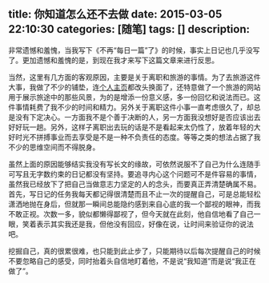 title: 你知道怎么还不去做
date: 2015-03-05 22:10:30
categories: [随笔]
tags: []
description: 
---
非常遗憾和羞愧，当我写下《不再“每日一篇”了》的时候，事实上日记也几乎没写了。更加遗憾和羞愧的是，到现在我才来写下这篇文章来进行反思。

当然，这里有几方面的客观原因，主要是关于离职和旅游的事情。为了去旅游这件大事，我做了不少的铺垫，连[个人主页](http://luckypeng.com/)都改头换面了，还特意做了一个旅游的网站用于展示旅途中的那些风景，为的是增添一份意义感，多一份回忆和说法而已。这件事情耗费了我不少的时间和精力。另外关于离职这件小事一直考虑很久了，却总是没有下定决心。一方面我不是个善于决断的人，另一方面我没想好是否应该出去好好玩一趟。另外，这样子离职出去玩的话是不是看起来太仍性了，<!--more-->放着年轻的大好时光不拼搏事业而去享受是不是一种不负责任的态度。等等之类的想法占据了我不少的思维空间而不得脱身。

虽然上面的原因能够结实我没有写长文的缘故，可依然说服不了自己为什么连随手可写且无字数约束的日记都没有坚持。要追寻内心这个问题可不是件容易的事情，虽然我已经放下了把自己当做意志力坚定的人的念头，而要真正弄清楚确属不易。
首先，写日记的任务我每天都记得很清楚而且不止一次的提醒自己，可是总能轻松潇洒地抛在身后，但就那一瞬间总能隐约感到来自心底的我一个鄙视的眼神，而我不敢正视。次数一多，貌似都懒得鄙视了，但今天就在此刻，他自信地看了自己一眼，笑着表示其实我还是我，但他没有回应，好像在说，让时间来验证你的说法吧。

挖掘自己，真的很累很难，也只能到此止步了，只能期待以后每次提醒自己的时候不要忽略自己的感受，同时抬着头自信地盯着他，不是说“我知道”而是说“我正在做了”。